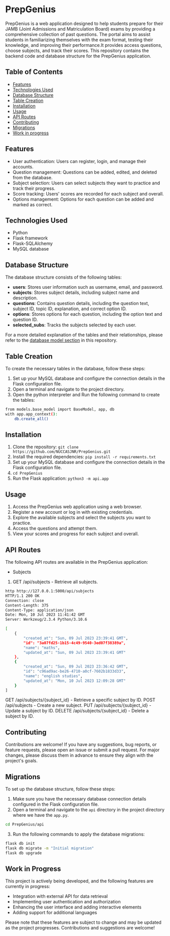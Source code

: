 # PrepGenius

PrepGenius is a web application designed to help students prepare for their JAMB (Joint Admissions and Matriculation Board) exams by providing a comprehensive collection of past questions. The portal aims to assist students in familiarizing themselves with the exam format, testing their knowledge, and improving their performance.It provides access questions, choose subjects, and track their scores. This repository contains the backend code and database structure for the PrepGenius application.

## Table of Contents

- [Features](#features)
- [Technologies Used](#technologies-used)
- [Database Structure](#database-structure)
- [Table Creation](#table-creation)
- [Installation](#installation)
- [Usage](#usage)
- [API Routes](#API-Routes)
- [Contributing](#contributing)
- [Migrations](#migrations)
- [Work in progress](#Work-in-Progress)

## Features

- User authentication: Users can register, login, and manage their accounts.
- Question management: Questions can be added, edited, and deleted from the database.
- Subject selection: Users can select subjects they want to practice and track their progress.
- Score tracking: Users' scores are recorded for each subject and overall.
- Options management: Options for each question can be added and marked as correct.

## Technologies Used

- Python
- Flask framework
- Flask-SQLAlchemy
- MySQL database

## Database Structure

The database structure consists of the following tables:

- **users**: Stores user information such as username, email, and password.
- **subjects**: Stores subject details, including subject name and description.
- **questions**: Contains question details, including the question text, subject ID, topic ID, explanation, and correct option ID.
- **options**: Stores options for each question, including the option text and question ID.
- **selected_subs**: Tracks the subjects selected by each user.

For a more detailed explanation of the tables and their relationships, please refer to the [database model section](#database-structure) in this repository.

## Table Creation

To create the necessary tables in the database, follow these steps:

1. Set up your MySQL database and configure the connection details in the Flask configuration file.
2. Open a terminal and navigate to the project directory.
3. Open the python interpreter and Run the following command to create the tables:

```bash
from models.base_model import BaseModel, app, db
with app.app_context():
    db.create_all()
```

## Installation

1. Clone the repository: `git clone https://github.com/NUCCASJNR/PrepGenius.git`
2. Install the required dependencies: `pip install -r requirements.txt`
3. Set up your MySQL database and configure the connection details in the Flask configuration file.
5. `cd PrepGenius`
4. Run the Flask application: `python3 -m api.app`

## Usage

1. Access the PrepGenius web application using a web browser.
2. Register a new account or log in with existing credentials.
3. Explore the available subjects and select the subjects you want to practice.
4. Access the questions and attempt them.
5. View your scores and progress for each subject and overall.

## API Routes
The following API routes are available in the PrepGenius application:

- Subjects
1. GET /api/subjects - Retrieve all subjects.

```bash
http http://127.0.0.1:5000/api/subjects
HTTP/1.1 200 OK
Connection: close
Content-Length: 375
Content-Type: application/json
Date: Mon, 10 Jul 2023 11:41:42 GMT
Server: Werkzeug/2.3.4 Python/3.10.6

[
    {
        "created_at": "Sun, 09 Jul 2023 23:39:41 GMT",
        "id": "3a07fd25-1b15-4c49-9540-3ed07f38389a",
        "name": "maths",
        "updated_at": "Sun, 09 Jul 2023 23:39:41 GMT"
    },
    {
        "created_at": "Sun, 09 Jul 2023 23:36:42 GMT",
        "id": "c96ad9ac-be26-4710-a0cf-7602b1833d33",
        "name": "english studies",
        "updated_at": "Mon, 10 Jul 2023 12:09:28 GMT"
    }
]
```

GET /api/subjects/{subject_id} - Retrieve a specific subject by ID.
POST /api/subjects - Create a new subject.
PUT /api/subjects/{subject_id} - Update a subject by ID.
DELETE /api/subjects/{subject_id} - Delete a subject by ID.

## Contributing

Contributions are welcome! If you have any suggestions, bug reports, or feature requests, please open an issue or submit a pull request. For major changes, please discuss them in advance to ensure they align with the project's goals.

## Migrations

To set up the database structure, follow these steps:

1. Make sure you have the necessary database connection details configured in the Flask configuration file.
2. Open a terminal and navigate to the `api` directory in the project directory where we have the `app.py`.
```bash
cd PrepGenius/api
```
3. Run the following commands to apply the database migrations:
```bash
flask db init
flask db migrate -m "Initial migration"
flask db upgrade
```

## Work in Progress

This project is actively being developed, and the following features are currently in progress:

- Integration with external API for data retrieval
- Implementing user authentication and authorization
- Enhancing the user interface and adding interactive elements
- Adding support for additional languages

Please note that these features are subject to change and may be updated as the project progresses. Contributions and suggestions are welcome!
